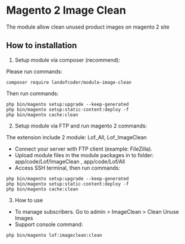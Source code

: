 # Magento 2 Image Clean

The module allow clean unused product images on magento 2 site

## How to installation

1. Setup module via composer (recommend):

Please run commands:

```
composer require landofcoder/module-image-clean
```

Then run commands:

```
php bin/magento setup:upgrade --keep-generated
php bin/magento setup:static-content:deploy -f
php bin/magento cache:clean
```
2. Setup module via FTP and run magento 2 commands:

The extension include 2 module: Lof_All, Lof_ImageClean

- Connect your server with FTP client (example: FileZilla).
- Upload module files in the module packages in to folder: app/code/Lof/ImageClean , app/code/Lof/All
- Access SSH terminal, then run commands:

```
php bin/magento setup:upgrade --keep-generated
php bin/magento setup:static-content:deploy -f
php bin/magento cache:clean
```

3. How to use

- To manage subscribers. Go to admin > ImageClean > Clean Unuse Images
- Support console command:
```
php bin/magento lof:imageclean:clean
```